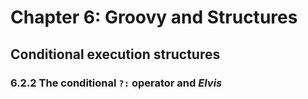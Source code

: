 # Chapter 6: Groovy and Structures
## Conditional execution structures
### 6.2.2 The conditional `?:` operator and *Elvis*

